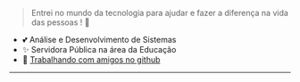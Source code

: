 
> Entrei no mundo da tecnologia para ajudar e fazer a diferença na vida das pessoas ! 💜</p>
- 💕 Análise e Desenvolvimento de Sistemas <br/>
- ✨ Servidora Pública na área da Educação 
- 🌱 <a target="_blank" href="https://www.youtube.com/watch?v=Xr0tFZ3ZdXw&list=PLa8Ye6pwKJV9bf1IGyi478a4ioaVZlpbw&ab_channel=J%C3%A9ssicaAquiles">Trabalhando com amigos no github </a></br>
 
------------ 
